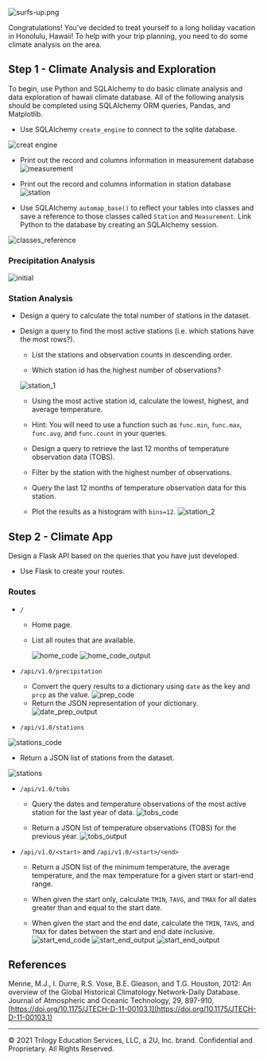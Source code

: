 

![surfs-up.png](Images/surfs-up.png)

Congratulations! You've decided to treat yourself to a long holiday vacation in Honolulu, Hawaii! To help with your trip planning, you need to do some climate analysis on the area. 

## Step 1 - Climate Analysis and Exploration

To begin, use Python and SQLAlchemy to do basic climate analysis and data exploration of hawaii climate database. All of the following analysis should be completed using SQLAlchemy ORM queries, Pandas, and Matplotlib.

* Use SQLAlchemy `create_engine` to connect to the sqlite database.

![creat engine](Images/creat_engine.png)

* Print out the record and columns information in measurement database
![measurement](Images/measurement.png)

* Print out the record and columns information in station database
![station](Images/station.png)

* Use SQLAlchemy `automap_base()` to reflect your tables into classes and save a reference to those classes called `Station` and `Measurement`. Link Python to the database by creating an SQLAlchemy session.

![classes_reference](Images/classes_reference.png)

### Precipitation Analysis



![initial](Images/prp_1.png)



### Station Analysis

* Design a query to calculate the total number of stations in the dataset.

* Design a query to find the most active stations (i.e. which stations have the most rows?).

  * List the stations and observation counts in descending order.

  * Which station id has the highest number of observations?

  ![station_1](Images/station_1.png)

  * Using the most active station id, calculate the lowest, highest, and average temperature.
  * Hint: You will need to use a function such as `func.min`, `func.max`, `func.avg`, and `func.count` in your queries.
  * Design a query to retrieve the last 12 months of temperature observation data (TOBS).

  * Filter by the station with the highest number of observations.

  * Query the last 12 months of temperature observation data for this station.

  * Plot the results as a histogram with `bins=12`.
  ![station_2](Images/station_2.png)



## Step 2 - Climate App
Design a Flask API based on the queries that you have just developed.

* Use Flask to create your routes.

### Routes

* `/`

  * Home page.

  * List all routes that are available.

    ![home_code](Images/home_code.png)
    ![home_code_output](Images/home_code_output.png)

* `/api/v1.0/precipitation`

  * Convert the query results to a dictionary using `date` as the key and `prcp` as the value.
 ![prep_code](Images/prep_code)
  * Return the JSON representation of your dictionary.
 ![date_prep_output](Images/date_prep_output)

* `/api/v1.0/stations`

 ![stations_code](Images/stations_code.png)
  * Return a JSON list of stations from the dataset.

  ![stations](Images/stations.png)


* `/api/v1.0/tobs`
  * Query the dates and temperature observations of the most active station for the last year of data.
 ![tobs_code](Images/tobs_code)

  * Return a JSON list of temperature observations (TOBS) for the previous year.
 ![tobs_output](Images/tobs_output)



* `/api/v1.0/<start>` and `/api/v1.0/<start>/<end>`

  * Return a JSON list of the minimum temperature, the average temperature, and the max temperature for a given start or start-end range.

  * When given the start only, calculate `TMIN`, `TAVG`, and `TMAX` for all dates greater than and equal to the start date.

  * When given the start and the end date, calculate the `TMIN`, `TAVG`, and `TMAX` for dates between the start and end date inclusive.
![start_end_code](Images/start_end_code)
![start_end_output](Images/start_output)
![start_end_output](Images/start_end_output)


## References

Menne, M.J., I. Durre, R.S. Vose, B.E. Gleason, and T.G. Houston, 2012: An overview of the Global Historical Climatology Network-Daily Database. Journal of Atmospheric and Oceanic Technology, 29, 897-910, [https://doi.org/10.1175/JTECH-D-11-00103.1](https://doi.org/10.1175/JTECH-D-11-00103.1)

- - -

© 2021 Trilogy Education Services, LLC, a 2U, Inc. brand. Confidential and Proprietary. All Rights Reserved.
